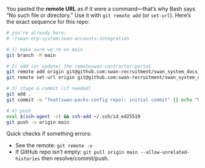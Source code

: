 You pasted the **remote URL** as if it were a command—that’s why Bash says “No such file or directory.” Use it with `git remote add` (or `set-url`). Here’s the exact sequence for this repo:

```bash
# you're already here:
# ~/swan-erp-system/swan-accounts-integration

# 1) make sure we're on main
git branch -M main

# 2) add (or update) the remoteswan-contractor-portal
git remote add origin git@github.com:swan-recruitment/swan_system_docs_public.git 2> /dev/null || \
git remote set-url origin git@github.com:swan-recruitment/swan_system_docs.git

# 3) stage & commit (if needed)
git add .
git commit -m "feat(swan-packs-config repo): initial commit" || echo "Nothing to commit"

# 4) push
eval $(ssh-agent -s) && ssh-add ~/.ssh/id_ed25519   
git push -u origin main
```

Quick checks if something errors:

* See the remote: `git remote -v`
* If GitHub repo isn’t empty: `git pull origin main --allow-unrelated-histories` then resolve/commit/push.
